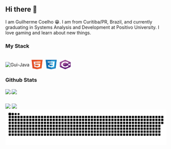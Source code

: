 ## Hi there 👋


I am Guilherme Coelho 😁. I am from Curitiba/PR, Brazil, and currently graduating in Systems Analysis and Development at Positivo University. I love gaming and learn about new things.

### My Stack
<div style="display: inline_block"><br>
  <img align="center" alt="Gui-Java" height="30" width="40" src="https://cdn.jsdelivr.net/gh/devicons/devicon@latest/icons/java/java-original.svg">
  <img align="center" alt="Gui-HTML" height="30" width="40" src="https://raw.githubusercontent.com/devicons/devicon/master/icons/html5/html5-original.svg">
  <img align="center" alt="Gui-CSS" height="30" width="40" src="https://raw.githubusercontent.com/devicons/devicon/master/icons/css3/css3-original.svg">
  <img align="center" alt="Gui-Csharp" height="30" width="40" src="https://raw.githubusercontent.com/devicons/devicon/master/icons/csharp/csharp-original.svg">
</div>

### Github Stats

<a href="https://github.com/tonygcm/github-readme-stats">
  <img height=160 align="center" src="https://github-readme-stats.vercel.app/api?username=tonygcm&hide_title=true&hide=issues&show_icons=true&theme=dark" />
</a>
<a href="https://github.com/tonygcm/convoychat">
  <img height=160 align="center" src="https://github-readme-stats.vercel.app/api/top-langs?username=tonygcm&layout=compact&langs_count=8&card_width=320&theme=dark" />
</a>

##

<div> 
 <a href="https://www.linkedin.com/in/guilherme-coelho-mendes-1b943314b/" target="_blank"><img src="https://img.shields.io/badge/LinkedIn-0077B5?style=for-the-badge&logo=linkedin&logoColor=white" target="_blank"></a>
 <a href = "mailto:guilherme.coelhomendes@gmail.com"><img src="https://img.shields.io/badge/-Gmail-%23333?style=for-the-badge&logo=gmail&logoColor=white" target="_blank"></a>
</div>

<picture align="center">
  <source media="(prefers-color-scheme: dark)" srcset="https://raw.githubusercontent.com/tonygcm/tonygcm/output/github-contribution-grid-snake-dark.svg">
  <source media="(prefers-color-scheme: light)" srcset="https://raw.githubusercontent.com/tonygcm/tonygcm/output/github-contribution-grid-snake-dark.svg">
  <img align="center" alt="github contribution grid snake animation" src="https://raw.githubusercontent.com/tonygcm/tonygcm/output/github-contribution-grid-snake.svg">
</picture>


